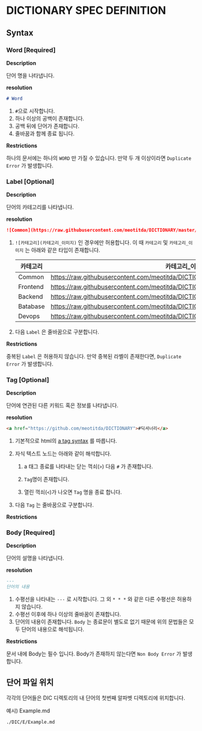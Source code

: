 # DICTIONARY SPEC DEFINITION


## Syntax

### Word [Required]

**Description**

단어 명을 나타냅니다.

**resolution**

```markdown
# Word
```

1. `#`으로 시작합니다.
2. 하나 이상의 공백이 존재합니다.
3. 공백 뒤에 단어가 존재합니다.
4. 줄바꿈과 함께 종료 됩니다.

**Restrictions**

하나의 문서에는 하나의 `WORD` 만 가질 수 있습니다. 만약 두 개 이상이라면 `Duplicate Error` 가 발생합니다.

### Label [Optional]

**Description**

단어의 카테고리를 나타냅니다.

**resolution**

```markdown
![Common](https://raw.githubusercontent.com/meotitda/DICTIONARY/master/2TAT1C/Label_Common.png)
```

1. `![카테고리](카테고리_이미지)` 인 경우에만 허용합니다.
이 때 `카테고리` 및 `카테고리_이미지` 는 아래와 같은 타입이 존재합니다.
    
    
    | 카테고리  | 카테고리_이미지 |
    | --- | --- |
    | Common | https://raw.githubusercontent.com/meotitda/DICTIONARY/master/2TAT1C/Label_Common.png |
    | Frontend | https://raw.githubusercontent.com/meotitda/DICTIONARY/master/2TAT1C/Label_Frontend.png |
    | Backend | https://raw.githubusercontent.com/meotitda/DICTIONARY/master/2TAT1C/Label_Backend.png |
    | Batabase | https://raw.githubusercontent.com/meotitda/DICTIONARY/master/2TAT1C/Label_Database.png |
    | Devops | https://raw.githubusercontent.com/meotitda/DICTIONARY/master/2TAT1C/Label_Devops.png |
2. 다음 `Label` 은 줄바꿈으로 구분합니다.

**Restrictions**

중복된 `Label` 은 허용하지 않습니다. 만약 중복된 라벨이 존재한다면,  `Duplicate Error` 가 발생합니다.

### Tag [Optional]

**Description**

단어에 연관된 다른 키워드 혹은 정보를 나타냅니다.

**resolution**

```markdown
<a href="https://github.com/meotitda/DICTIONARY">#딕셔너리</a>
```

1. 기본적으로 html의 [a tag syntax](https://html.spec.whatwg.org/#the-a-element) 를 따릅니다.
2. 자식 텍스트 노드는 아래와 같이 해석합니다.
    
     1. a 태그 종료를 나타내는 닫는 꺽쇠(`>`) 다음 `#` 가 존재합니다.
    
    1. `Tag`명이 존재합니다. 
    2.  열린 꺽쇠(`<`)가 나오면 `Tag` 명을 종료 합니다.
3. 다음 `Tag` 는 줄바꿈으로 구분합니다.

**Restrictions**

 

### Body [Required]

**Description**

단어의 설명을 나타냅니다.

**resolution**

```markdown
---
단어의 내용
```

1. 수평선을 나타내는 `---` 로 시작합니다. 그 외 `* * *` 와 같은 다른 수평선은 허용하지 않습니다.
2. 수평선 이후에 하나 이상의 줄바꿈이 존재합니다.
3. 단어의 내용이 존재합니다. `Body` 는 종료문이 별도로 없기 때문에 위의 문법들은 모두 단어의 내용으로 해석됩니다.

**Restrictions**

문서 내에 Body는 필수 입니다. Body가 존재하지 않는다면 `Non Body Error` 가 발생합니다.

## 단어 파일 위치

각각의 단어들은 DIC 디렉토리의 내 단어의 첫번째 알파벳 디렉토리에 위치합니다.

예시) Example.md
```
./DIC/E/Example.md
```

